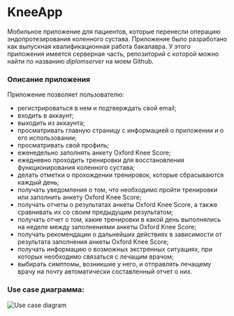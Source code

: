 # KneeApp

Мобильное приложение для пациентов, которые перенесли операцию эндопротезирования коленного сустава.
Приложение было разработано как выпускная квалификационная работа бакалавра.
У этого приложения имеется серверная часть, репозиторий с которой можно найти по названию <i>diplomserver</i> на моем Github.

### Описание приложения

Приложение позволяет пользователю:
- регистрироваться в нем и подтверждать свой email;
- входить в аккаунт;
- выходить из аккаунта;
- просматривать главную страницу с информацией о приложении и о его
использовании;
- просматривать свой профиль;
- еженедельно заполнять анкету Oxford Knee Score;
- ежедневно проходить тренировки для восстановления функционирования коленного сустава;
- делать отметки о прохождении тренировок, которые сбрасываются каждый день;
- получать уведомления о том, что необходимо пройти тренировки или заполнить анкету Oxford Knee Score;
- получать отчеты о результатах анкеты Oxford Knee Score, а также сравнивать их со своим предыдущим результатом;
- получать отчет о том, какие тренировки в какой день выполнялись на
неделе между заполнениями анкеты Oxford Knee Score;
- получать рекомендации о дальнейших действиях в зависимости от результата заполнения анкеты Oxford Knee Score;
- получать информацию о возможных экстренных ситуациях, при которых необходимо связаться с лечащим врачом;
- выбирать симптомы, возникшие у него, и отправлять лечащему врачу на
почту автоматически составленный отчет о них.

### Use case диаграмма:

![Use case diagram](https://user-images.githubusercontent.com/73700612/223137258-4a12c56c-aee0-4989-9f8c-f45f1a23244b.png)
